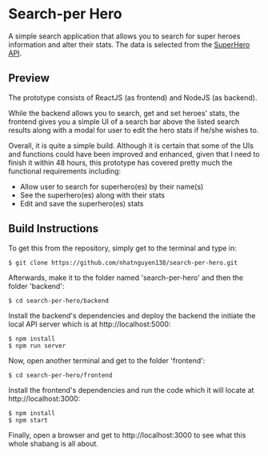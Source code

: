 # Search-per Hero

A simple search application that allows you to search for super heroes information and alter their stats. The data is selected from the [SuperHero API](https://www.superheroapi.com/).

## Preview

The prototype consists of ReactJS (as frontend) and NodeJS (as backend).

While the backend allows you to search, get and set heroes' stats, the frontend gives you a simple UI of a search bar above the listed search results along with a modal for user to edit the hero stats if he/she wishes to.

Overall, it is quite a simple build. Although it is certain that some of the UIs and functions could have been improved and enhanced, given that I need to finish it within 48 hours, this prototype has covered pretty much the functional requirements including:
- Allow user to search for superhero(es) by their name(s)
- See the superhero(es) along with their stats
- Edit and save the superhero(es) stats

## Build Instructions

To get this from the repository, simply get to the terminal and type in:

```
$ git clone https://github.com/nhatnguyen138/search-per-hero.git
```

Afterwards, make it to the folder named 'search-per-hero' and then the folder 'backend':

```
$ cd search-per-hero/backend
```

Install the backend's dependencies and deploy the backend the initiate the local API server which is at http://localhost:5000:

```
$ npm install
$ npm run server
```

Now, open another terminal and get to the folder 'frontend':

```
$ cd search-per-hero/frontend
```

Install the frontend's dependencies and run the code which it will locate at http://localhost:3000: 

```
$ npm install
$ npm start
```

Finally, open a browser and get to http://localhost:3000 to see what this whole shabang is all about.